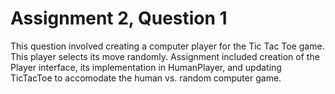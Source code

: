# Assignment 2, Question 1

This question involved creating a computer player for the Tic Tac Toe game. This player selects its move randomly. Assignment 
included creation of the Player interface, its implementation in HumanPlayer, and updating TicTacToe to accomodate the human vs. random 
computer game.

